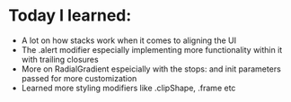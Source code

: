 # Today I learned:

- A lot on how stacks work when it comes to aligning the UI
- The .alert modifier especially implementing more functionality within it with trailing closures
- More on RadialGradient espeicially with the stops: and init parameters passed for more customization
- Learned more styling modifiers like .clipShape, .frame etc